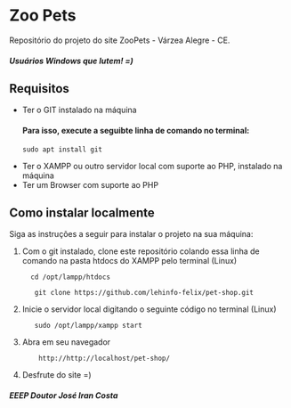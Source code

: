 # Zoo Pets

Repositório do projeto do site ZooPets - Várzea Alegre - CE.

##### Usuários Windows que lutem! =)

## Requisitos

- Ter o GIT instalado na máquina
    #### Para isso, execute a seguibte linha de comando no terminal:
    ```
    sudo apt install git
    ```
- Ter o XAMPP ou outro servidor local com suporte ao PHP, instalado na máquina
- Ter um Browser com suporte ao PHP

## Como instalar localmente
    
Siga as instruções a seguir para instalar o projeto na sua máquina:

1. Com o git instalado, clone este repositório colando essa linha de comando na pasta htdocs do XAMPP pelo terminal (Linux)
    ```
      cd /opt/lampp/htdocs
   ```
   ```
      git clone https://github.com/lehinfo-felix/pet-shop.git
   ```
3. Inicie o servidor local digitando o seguinte código no terminal (Linux)
   ```
      sudo /opt/lampp/xampp start
   ```
4. Abra em seu navegador
    ```
        http://http://localhost/pet-shop/
    ```
5. Desfrute do site =)
   
##### EEEP Doutor José Iran Costa

